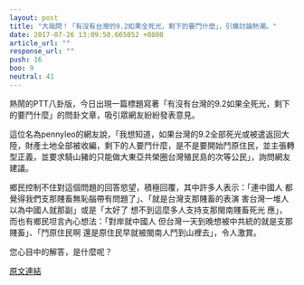 ```yaml
---
layout: post
title: "大哉問！「有沒有台灣的9.2如果全死光，剩下的要鬥什麼」，引爆討論熱潮。"
date: 2017-07-26 13:09:58.665052 +0800
article_url: ""
response_url: ""
push: 16
boo: 9
neutral: 41
---
```


熱鬧的PTT八卦版，今日出現一篇標題寫著「有沒有台灣的9.2如果全死光，剩下的要鬥什麼」的問卦文章，吸引眾網友紛紛發表意見。

這位名為pennyleo的網友說，「我想知道，如果台灣的9.2全部死光或被遣返回大陸，財產土地全部被收編，剩下的人要鬥什麼，是不是要開始鬥原住民，並主張轉型正義，並要求騎山豬的只能做大東亞共榮圈台灣殖民島的次等公民」，詢問網友建議。

鄉民控制不住對這個問題的回答慾望，積極回覆，其中許多人表示：「連中國人 都覺得我們支那賤畜無恥腦帶有問題了」、「就是台灣支那賤畜的表演 害台灣一堆人以為中國人就那副」或是「太好了 想不到這麼多人支持支那閩南賤畜死光 應」，而也有鄉民坦言內心想法：「對岸就中國人 但台灣一天到晚想被中共統的就是支那賤畜」、「鬥原住民啊  還是原住民早就被閩南人鬥到山裡去」，令人激賞。

您心目中的解答，是什麼呢？

<a href = "https://www.ptt.cc/bbs/Gossiping/M.1501042115.A.152.html">原文連結</a>

